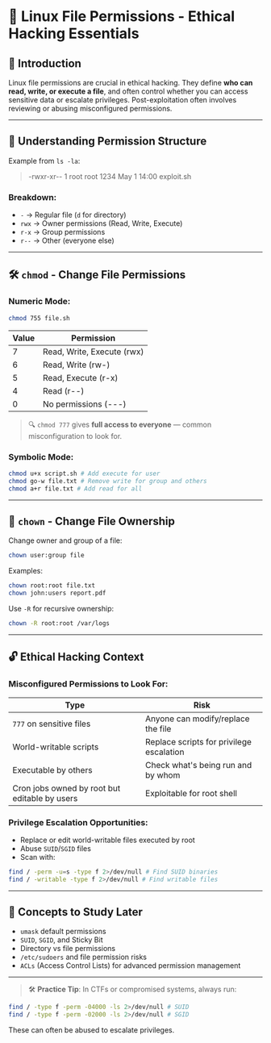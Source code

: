 # 🔐 Linux File Permissions - Ethical Hacking Essentials

## 📘 Introduction

Linux file permissions are crucial in ethical hacking. They define **who can read, write, or execute a file**, and often control whether you can access sensitive data or escalate privileges. Post-exploitation often involves reviewing or abusing misconfigured permissions.

---

## 📂 Understanding Permission Structure

Example from `ls -la`:
> -rwxr-xr-- 1 root root 1234 May 1 14:00 exploit.sh 

### Breakdown:
- `-` → Regular file (`d` for directory)
- `rwx` → Owner permissions (Read, Write, Execute)
- `r-x` → Group permissions
- `r--` → Other (everyone else)

---

## 🛠️ `chmod` - Change File Permissions

### Numeric Mode:
```bash
chmod 755 file.sh
```

| Value | Permission |
|-------|------------|
| 7     | Read, Write, Execute (rwx) |
| 6     | Read, Write (rw-) |
| 5     | Read, Execute (r-x) |
| 4     | Read (r--) |
| 0     | No permissions (---) |

> 🔍 `chmod 777` gives **full access to everyone** — common misconfiguration to look for.

### Symbolic Mode:
```bash
chmod u+x script.sh # Add execute for user
chmod go-w file.txt # Remove write for group and others
chmod a+r file.txt # Add read for all
```

---

## 👤 `chown` - Change File Ownership

Change owner and group of a file:
```bash
chown user:group file
```

Examples:
```bash
chown root:root file.txt
chown john:users report.pdf
```

Use `-R` for recursive ownership:
```bash
chown -R root:root /var/logs
```

---

## 🔓 Ethical Hacking Context

### Misconfigured Permissions to Look For:
| Type | Risk |
|------|------|
| `777` on sensitive files | Anyone can modify/replace the file |
| World-writable scripts   | Replace scripts for privilege escalation |
| Executable by others     | Check what's being run and by whom |
| Cron jobs owned by root but editable by users | Exploitable for root shell |

### Privilege Escalation Opportunities:
- Replace or edit world-writable files executed by root
- Abuse `SUID`/`SGID` files
- Scan with:
```bash
find / -perm -u=s -type f 2>/dev/null # Find SUID binaries
find / -writable -type f 2>/dev/null # Find writable files
```

---

## 🧠 Concepts to Study Later

- `umask` default permissions
- `SUID`, `SGID`, and Sticky Bit
- Directory vs file permissions
- `/etc/sudoers` and file permission risks
- `ACLs` (Access Control Lists) for advanced permission management

---

> 🛠️ **Practice Tip**: In CTFs or compromised systems, always run:
```bash
find / -type f -perm -04000 -ls 2>/dev/null # SUID
find / -type f -perm -02000 -ls 2>/dev/null # SGID
```
These can often be abused to escalate privileges.



